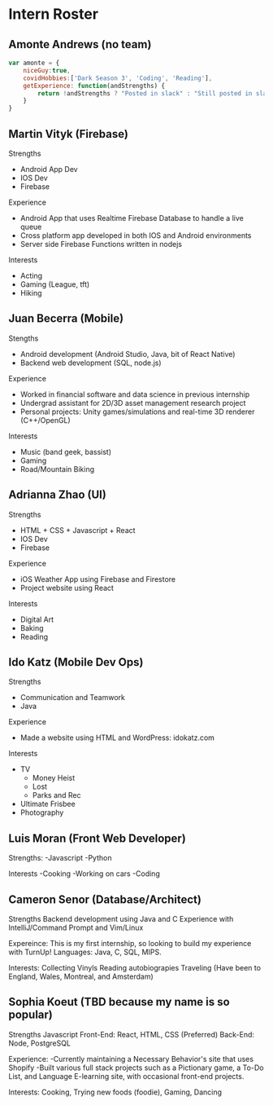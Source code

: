 # Intern Roster

## Amonte Andrews (no team)
``` js 
var amonte = {
    niceGuy:true,
    covidHobbies:['Dark Season 3', 'Coding', 'Reading'],
    getExperience: function(andStrengths) {
        return !andStrengths ? "Posted in slack" : "Still posted in slack.";
    }
}

```
## Martin Vityk (Firebase)
Strengths
- Android App Dev
- IOS Dev
- Firebase

Experience
- Android App that uses Realtime Firebase Database to handle a live queue
- Cross platform app developed in both IOS and Android environments
- Server side Firebase Functions written in nodejs

Interests
- Acting
- Gaming (League, tft)
- Hiking


## Juan Becerra (Mobile)
Stengths
- Android development (Android Studio, Java, bit of React Native)
- Backend web development (SQL, node.js)

Experience
- Worked in financial software and data science in previous internship
- Undergrad assistant for 2D/3D asset management research project
- Personal projects: Unity games/simulations and real-time 3D renderer (C++/OpenGL)

Interests
- Music (band geek, bassist)
- Gaming
- Road/Mountain Biking

## Adrianna Zhao (UI)
Strengths
- HTML + CSS + Javascript + React
- IOS Dev
- Firebase

Experience
- iOS Weather App using Firebase and Firestore
- Project website using React

Interests
- Digital Art
- Baking
- Reading

## Ido Katz (Mobile Dev Ops)
Strengths
- Communication and Teamwork
- Java

Experience
- Made a website using HTML and WordPress: idokatz.com

Interests
- TV
	- Money Heist
	- Lost 
	- Parks and Rec
- Ultimate Frisbee
- Photography


## Luis Moran (Front Web Developer)
Strengths:
-Javascript
-Python

Interests
-Cooking
-Working on cars
-Coding

## Cameron Senor (Database/Architect)
Strengths
Backend development using Java and C
Experience with IntelliJ/Command Prompt and Vim/Linux 

Expereince:
This is my first internship, so looking to build my experience with TurnUp!
Languages: Java, C, SQL, MIPS.

Interests: 
Collecting Vinyls
Reading autobiograpies
Traveling (Have been to England, Wales, Montreal, and Amsterdam)

## Sophia Koeut (TBD because my name is so popular)
Strengths
Javascript
Front-End: React, HTML, CSS (Preferred)
Back-End: Node, PostgreSQL

Experience:
-Currently maintaining a Necessary Behavior's site that uses Shopify
-Built various full stack projects such as a Pictionary game, a To-Do List, and Language E-learning site, with occasional front-end projects.

Interests: 
Cooking,
Trying new foods (foodie),
Gaming,
Dancing


